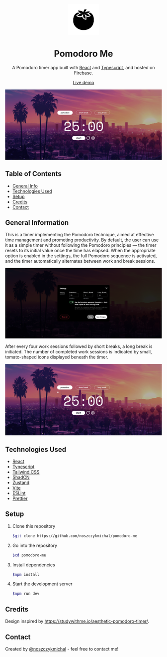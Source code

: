 <div align="center">
  <img alt="Logo" src="https://raw.githubusercontent.com/noszczykmichal/pomodoro-me/main/public/web-app-manifest-192x192.png" width="100" />
</div>
<h1 align="center">
Pomodoro Me
</h1>
<p align="center">
  A Pomodoro timer app built with <a href="https://react.dev/" target="_blank">React</a> and <a href="https://www.typescriptlang.org/" target="_blank">Typescript</a>, and hosted on <a href="https://firebase.google.com/" target="_blank">Firebase</a>.
</p>
<p align="center">
  <a href="https://pomodoro-me-4ce8a.web.app/" target="_blank">Live demo</a>
</p>

![demo](https://raw.githubusercontent.com/noszczykmichal/pomodoro-me/main/images/demo.png)

## Table of Contents

- [General Info](#general-information)
- [Technologies Used](#technologies-used)
- [Setup](#setup)
- [Credits](#credits)
- [Contact](#contact)

## General Information

This is a timer implementing the Pomodoro technique, aimed at effective time management and promoting productivity. By default, the user can use it as a simple timer without following the Pomodoro principles — the timer resets to its initial value once the time has elapsed. When the appropriate option is enabled in the settings, the full Pomodoro sequence is activated, and the timer automatically alternates between work and break sessions.

![pomodoro sequence enabled](https://raw.githubusercontent.com/noszczykmichal/pomodoro-me/main/images/demo2.png)

After every four work sessions followed by short breaks, a long break is initiated. The number of completed work sessions is indicated by small, tomato-shaped icons displayed beneath the timer.

![a tomato-shaped icon displayed beneath the timer](https://raw.githubusercontent.com/noszczykmichal/pomodoro-me/main/images/demo3.png)

## Technologies Used

- [React](https://reactjs.org/blog/2022/03/29/react-v18.html)
- [Typescript](https://www.typescriptlang.org/)
- [Tailwind CSS](https://tailwindcss.com/)
- [ShadCN](https://ui.shadcn.com/)
- [Zustand](https://zustand-demo.pmnd.rs/)
- [Vite](https://vite.dev/)
- [ESLint](https://www.npmjs.com/package/eslint)
- [Prettier](https://www.npmjs.com/package/prettier)

## Setup

1. Clone this repository

   ```sh
   $git clone https://github.com/noszczykmichal/pomodoro-me
   ```

2. Go into the repository

   ```sh
   $cd pomodoro-me
   ```

3. Install dependencies

   ```sh
   $npm install
   ```

4. Start the development server

   ```sh
   $npm run dev
   ```

## Credits

Design inspired by https://studywithme.io/aesthetic-pomodoro-timer/.

## Contact

Created by [@noszczykmichal](https://michalnoszczyk.com/) - feel free to contact me!
